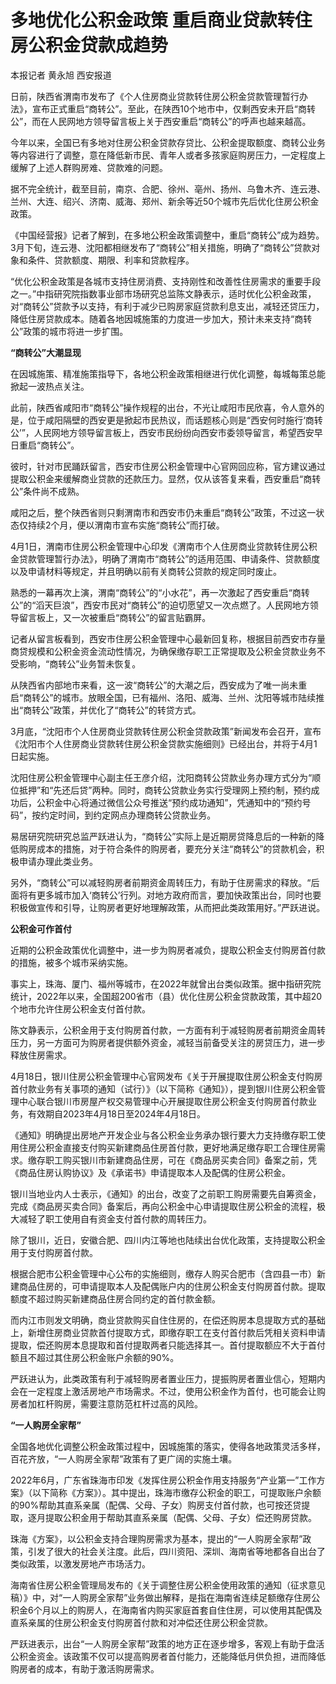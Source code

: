 # 多地优化公积金政策 重启商业贷款转住房公积金贷款成趋势

本报记者 黄永旭 西安报道

日前，陕西省渭南市发布了《个人住房商业贷款转住房公积金贷款管理暂行办法》，宣布正式重启“商转公”。至此，在陕西10个地市中，仅剩西安未开启“商转公”，而在人民网地方领导留言板上关于西安重启“商转公”的呼声也越来越高。

今年以来，全国已有多地对住房公积金贷款存贷比、公积金提取额度、商转公业务等内容进行了调整，意在降低新市民、青年人或者多孩家庭购房压力，一定程度上缓解了上述人群购房难、贷款难的问题。

据不完全统计，截至目前，南京、合肥、徐州、亳州、扬州、乌鲁木齐、连云港、兰州、大连、绍兴、济南、威海、郑州、新余等近50个城市先后优化住房公积金政策。

《中国经营报》记者了解到，在多地公积金政策调整中，重启“商转公”成为趋势。3月下旬，连云港、沈阳都相继发布了“商转公”相关措施，明确了“商转公”贷款对象和条件、贷款额度、期限、利率和贷款程序。

“优化公积金政策是各城市支持住房消费、支持刚性和改善性住房需求的重要手段之一。”中指研究院指数事业部市场研究总监陈文静表示，适时优化公积金政策，对“商转公”贷款予以支持，有利于减少已购房家庭贷款利息支出，减轻还贷压力，降低住房贷款成本。随着各地因城施策的力度进一步加大，预计未来支持“商转公”政策的城市将进一步扩围。

**“商转公”大潮显现**

在因城施策、精准施策指导下，各地公积金政策相继进行优化调整，每城每策总能掀起一波热点关注。

此前，陕西省咸阳市“商转公”操作规程的出台，不光让咸阳市民欣喜，令人意外的是，位于咸阳隔壁的西安更是掀起市民热议，而话题核心则是“西安何时施行‘商转公’”，人民网地方领导留言板上，西安市民纷纷向西安市委领导留言，希望西安早日重启“商转公”。

彼时，针对市民踊跃留言，西安市住房公积金管理中心官网回应称，官方建议通过提取公积金来缓解商业贷款的还款压力。显然，仅从该答复来看，西安重启“商转公”条件尚不成熟。

咸阳之后，整个陕西省则只剩渭南市和西安市仍未重启“商转公”政策，不过这一状态仅持续2个月，便以渭南市宣布实施“商转公”而打破。

4月1日，渭南市住房公积金管理中心印发《渭南市个人住房商业贷款转住房公积金贷款管理暂行办法》，明确了渭南市“商转公”的适用范围、申请条件、贷款额度以及申请材料等规定，并且明确以前有关商转公贷款的规定同时废止。

熟悉的一幕再次上演，渭南“商转公”的“小水花”，再一次激起了西安重启“商转公”的“滔天巨浪”，西安市民对“商转公”的迫切愿望又一次点燃了。人民网地方领导留言板上，又一次被重启“商转公”的留言贴霸屏。

记者从留言板看到，西安市住房公积金管理中心最新回复称，根据目前西安市存量商贷规模和公积金资金流动性情况，为确保缴存职工正常提取及公积金贷款业务不受影响，“商转公”业务暂未恢复。

从陕西省内部地市来看，这一波“商转公”的大潮之后，西安成为了唯一尚未重启“商转公”的城市。放眼全国，已有福州、洛阳、威海、兰州、沈阳等城市陆续推出“商转公”政策，并优化了“商转公”的转贷方式。

3月底，“沈阳市个人住房商业贷款转住房公积金贷款政策”新闻发布会召开，宣布《沈阳市个人住房商业贷款转住房公积金贷款实施细则》已经出台，并将于4月1日起实施。

沈阳住房公积金管理中心副主任王彦介绍，沈阳商转公贷款业务办理方式分为“顺位抵押”和“先还后贷”两种。同时，商转公贷款业务实行受理网上预约制，预约成功后，公积金中心将通过微信公众号推送“预约成功通知”，凭通知中的“预约号码”，按约定时间，到约定网点办理商转公贷款业务。

易居研究院研究总监严跃进认为，“商转公”实际上是近期房贷降息后的一种新的降低购房成本的措施，对于符合条件的购房者，要充分关注“商转公”的贷款机会，积极申请办理此类业务。

另外，“商转公”可以减轻购房者前期资金周转压力，有助于住房需求的释放。“后面将有更多城市加入‘商转公’行列。对地方政府而言，要加快政策出台，同时也要积极做宣传和引导，让购房者更好地理解政策，从而把此类政策用好。”严跃进说。

**公积金可作首付**

近期的公积金政策优化调整中，进一步为购房者减负，提取公积金支付购房首付款的措施，被多个城市采纳实施。

事实上，珠海、厦门、福州等城市，在2022年就曾出台类似政策。据中指研究院统计，2022年以来，全国超200省市（县）优化住房公积金贷款政策，其中超20个地市允许住房公积金支付首付款。

陈文静表示，公积金用于支付购房首付款，一方面有利于减轻购房者前期资金周转压力，另一方面可为购房者提供额外资金，减轻当前备受关注的房贷压力，进一步释放住房需求。

4月18日，银川住房公积金管理中心官网发布《关于开展提取住房公积金支付购房首付款业务有关事项的通知（试行）》（以下简称《通知》），提到银川住房公积金管理中心联合银川市房屋产权交易管理中心开展提取住房公积金支付购房首付款业务，有效期自2023年4月18日至2024年4月18日。

《通知》明确提出房地产开发企业与各公积金业务承办银行要大力支持缴存职工使用住房公积金直接支付购买新建商品住房首付款，更好地满足缴存职工合理住房需求。缴存职工购买银川市新建商品住房，可在《商品房买卖合同》备案之前，凭《商品住房认购协议》及《承诺书》申请提取本人及配偶的住房公积金。

银川当地业内人士表示，《通知》的出台，改变了之前职工购房需要先自筹资金，完成《商品房买卖合同》备案后，再向公积金中心申请提取住房公积金的流程，极大减轻了职工使用自有资金支付首付款的周转压力。

除了银川，近日，安徽合肥、四川内江等地也陆续出台优化政策，支持提取公积金用于支付购房首付款。

根据合肥市公积金管理中心公布的实施细则，缴存人购买合肥市（含四县一市）新建商品住房的，可申请提取本人及配偶账户内的住房公积金支付购房首付款。提取额度不超过购买新建商品住房合同约定的首付款金额。

而内江市则发文明确，商业贷款购买自住住房的，在偿还购房本息提取方式的基础上，新增住房商业贷款首付提取方式，即缴存职工在支付首付款后凭相关资料申请提取，偿还购房本息提取和首付提取两者只能选择其一。首付提取额应不大于首付额且不超过其住房公积金账户余额的90%。

严跃进认为，此类政策有利于减轻购房者置业压力，提振购房者置业信心，短期内会在一定程度上激活房地产市场需求。不过，使用公积金作为首付，也可能会让购房者加杠杆购房，需要注意防范杠杆过高的风险。

**“一人购房全家帮”**

全国各地优化调整公积金政策过程中，因城施策的落实，使得各地政策灵活多样，百花齐放，“一人购房全家帮”政策有了更广阔的实施土壤。

2022年6月，广东省珠海市印发《发挥住房公积金作用支持服务“产业第一”工作方案》（以下简称《方案》）。其中提出，珠海市缴存公积金的职工，可提取账户余额的90%帮助其直系亲属（配偶、父母、子女）购房支付首付款，也可按还贷提取，逐月提取公积金用于帮助其直系亲属（配偶、父母、子女）偿还购房贷款。

珠海《方案》，以公积金支持合理购房需求为基本，提出的“一人购房全家帮”政策，引发了很大的社会关注度。此后，四川资阳、深圳、海南省等地都各自出台了类似政策，以激发房地产市场活力。

海南省住房公积金管理局发布的《关于调整住房公积金使用政策的通知（征求意见稿）》中，对“一人购房全家帮”业务做出解释，是指在海南省连续足额缴存住房公积金6个月以上的购房人，在海南省内购买家庭首套自住住房，可以使用其配偶及直系亲属的住房公积金支付购房首付款和对冲偿还住房公积金贷款。

严跃进表示，出台“一人购房全家帮”政策的地方正在逐步增多，客观上有助于盘活公积金资金。该政策不仅可以提高购房者首付能力，还能降低月供负担，进而降低购房者的成本，有助于激活购房需求。

